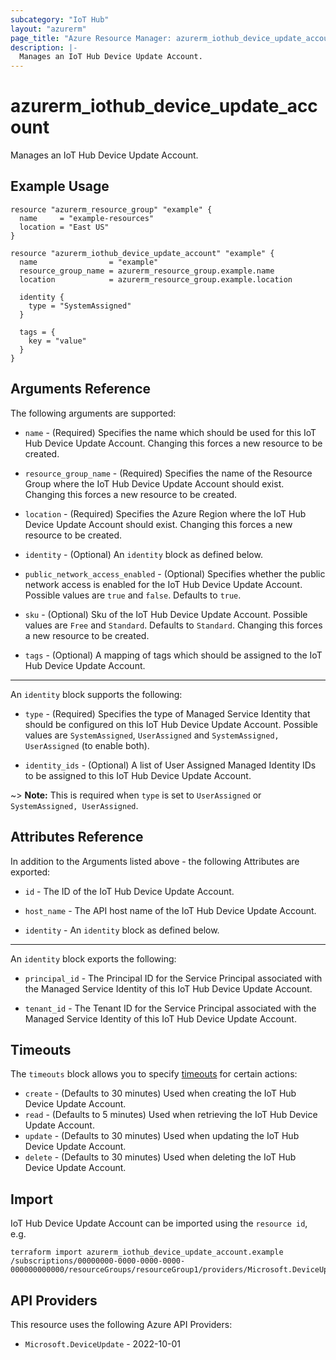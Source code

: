 ```yaml
---
subcategory: "IoT Hub"
layout: "azurerm"
page_title: "Azure Resource Manager: azurerm_iothub_device_update_account"
description: |-
  Manages an IoT Hub Device Update Account.
---
```


# azurerm_iothub_device_update_account

Manages an IoT Hub Device Update Account.

## Example Usage

```hcl
resource "azurerm_resource_group" "example" {
  name     = "example-resources"
  location = "East US"
}

resource "azurerm_iothub_device_update_account" "example" {
  name                = "example"
  resource_group_name = azurerm_resource_group.example.name
  location            = azurerm_resource_group.example.location

  identity {
    type = "SystemAssigned"
  }

  tags = {
    key = "value"
  }
}
```

## Arguments Reference

The following arguments are supported:

* `name` - (Required) Specifies the name which should be used for this IoT Hub Device Update Account. Changing this forces a new resource to be created.

* `resource_group_name` - (Required) Specifies the name of the Resource Group where the IoT Hub Device Update Account should exist. Changing this forces a new resource to be created.

* `location` - (Required) Specifies the Azure Region where the IoT Hub Device Update Account should exist. Changing this forces a new resource to be created.

* `identity` - (Optional) An `identity` block as defined below.

* `public_network_access_enabled` - (Optional) Specifies whether the public network access is enabled for the IoT Hub Device Update Account. Possible values are `true` and `false`. Defaults to `true`.

* `sku` - (Optional) Sku of the IoT Hub Device Update Account. Possible values are `Free` and `Standard`. Defaults to `Standard`. Changing this forces a new resource to be created.

* `tags` - (Optional) A mapping of tags which should be assigned to the IoT Hub Device Update Account.

---

An `identity` block supports the following:

* `type` - (Required) Specifies the type of Managed Service Identity that should be configured on this IoT Hub Device Update Account. Possible values are `SystemAssigned`, `UserAssigned` and `SystemAssigned, UserAssigned` (to enable both).

* `identity_ids` - (Optional) A list of User Assigned Managed Identity IDs to be assigned to this IoT Hub Device Update Account.

~> **Note:** This is required when `type` is set to `UserAssigned` or `SystemAssigned, UserAssigned`.

## Attributes Reference

In addition to the Arguments listed above - the following Attributes are exported:

* `id` - The ID of the IoT Hub Device Update Account.

* `host_name` - The API host name of the IoT Hub Device Update Account.

* `identity` - An `identity` block as defined below.

---

An `identity` block exports the following:

* `principal_id` - The Principal ID for the Service Principal associated with the Managed Service Identity of this IoT Hub Device Update Account.

* `tenant_id` - The Tenant ID for the Service Principal associated with the Managed Service Identity of this IoT Hub Device Update Account.

## Timeouts

The `timeouts` block allows you to specify [timeouts](https://www.terraform.io/docs/configuration/resources.html#timeouts) for certain actions:

* `create` - (Defaults to 30 minutes) Used when creating the IoT Hub Device Update Account.
* `read` - (Defaults to 5 minutes) Used when retrieving the IoT Hub Device Update Account.
* `update` - (Defaults to 30 minutes) Used when updating the IoT Hub Device Update Account.
* `delete` - (Defaults to 30 minutes) Used when deleting the IoT Hub Device Update Account.

## Import

IoT Hub Device Update Account can be imported using the `resource id`, e.g.

```shell
terraform import azurerm_iothub_device_update_account.example /subscriptions/00000000-0000-0000-0000-000000000000/resourceGroups/resourceGroup1/providers/Microsoft.DeviceUpdate/accounts/account1
```

## API Providers
<!-- This section is generated, changes will be overwritten -->
This resource uses the following Azure API Providers:

* `Microsoft.DeviceUpdate` - 2022-10-01
